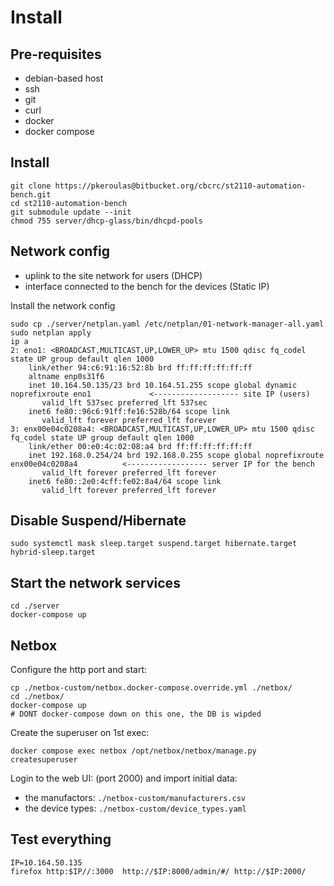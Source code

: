 # Install #

## Pre-requisites

* debian-based host
* ssh
* git
* curl
* docker
* docker compose

## Install

```
git clone https://pkeroulas@bitbucket.org/cbcrc/st2110-automation-bench.git
cd st2110-automation-bench
git submodule update --init
chmod 755 server/dhcp-glass/bin/dhcpd-pools
```

## Network config

* uplink to the site network for users (DHCP)
* interface connected to the bench for the devices (Static IP)

Install the network config

```
sudo cp ./server/netplan.yaml /etc/netplan/01-network-manager-all.yaml
sudo netplan apply
ip a
2: eno1: <BROADCAST,MULTICAST,UP,LOWER_UP> mtu 1500 qdisc fq_codel state UP group default qlen 1000
    link/ether 94:c6:91:16:52:8b brd ff:ff:ff:ff:ff:ff
    altname enp0s31f6
    inet 10.164.50.135/23 brd 10.164.51.255 scope global dynamic noprefixroute eno1             <------------------- site IP (users)
       valid_lft 537sec preferred_lft 537sec
    inet6 fe80::96c6:91ff:fe16:528b/64 scope link 
       valid_lft forever preferred_lft forever
3: enx00e04c0208a4: <BROADCAST,MULTICAST,UP,LOWER_UP> mtu 1500 qdisc fq_codel state UP group default qlen 1000
    link/ether 00:e0:4c:02:08:a4 brd ff:ff:ff:ff:ff:ff
    inet 192.168.0.254/24 brd 192.168.0.255 scope global noprefixroute enx00e04c0208a4          <------------------ server IP for the bench
       valid_lft forever preferred_lft forever
    inet6 fe80::2e0:4cff:fe02:8a4/64 scope link 
       valid_lft forever preferred_lft forever
```

## Disable Suspend/Hibernate

```
sudo systemctl mask sleep.target suspend.target hibernate.target hybrid-sleep.target
```

## Start the network services

```
cd ./server
docker-compose up
```

## Netbox

Configure the http port and start:

```
cp ./netbox-custom/netbox.docker-compose.override.yml ./netbox/
cd ./netbox/
docker-compose up
# DONT docker-compose down on this one, the DB is wipded
```

Create the superuser on 1st exec:

```
docker compose exec netbox /opt/netbox/netbox/manage.py createsuperuser
```

Login to the web UI: (port 2000) and import initial data:

- the manufactors: `./netbox-custom/manufacturers.csv`
- the device types: `./netbox-custom/device_types.yaml`


## Test everything

```
IP=10.164.50.135
firefox http:$IP//:3000  http://$IP:8000/admin/#/ http://$IP:2000/
```
